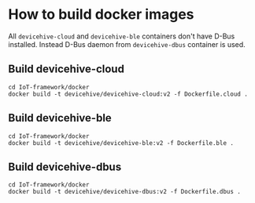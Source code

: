 # How to build docker images

All `devicehive-cloud` and `devicehive-ble` containers don't have D-Bus installed.
Instead D-Bus daemon from `devicehive-dbus` container is used.

## Build devicehive-cloud
```{.sh}
cd IoT-framework/docker
docker build -t devicehive/devicehive-cloud:v2 -f Dockerfile.cloud .
```

## Build devicehive-ble
```{.sh}
cd IoT-framework/docker
docker build -t devicehive/devicehive-ble:v2 -f Dockerfile.ble .
```

## Build devicehive-dbus
```{.sh}
cd IoT-framework/docker
docker build -t devicehive/devicehive-dbus:v2 -f Dockerfile.dbus .
```
